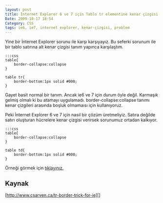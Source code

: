 ```yaml
---
layout: post
title: İnternet Explorer 6 ve 7 için Tablo tr elementine kenar çizgisi atamak
Date: 2009-10-17 18:54
Category: CSS
tags: ie6, ie7, internet explorer, kenar-çizgisi, problem
---
```


Yine bir İnternet Explorer sorunu ile karşı karşıyayız. Bu seferki
sorunum ile bir tablo satırına alt kenar çizgisi tanım yapınca
karşılaştım. 

	:::css
	table{
		border-collapse:collapse
	}

	table tr{
		border-bottom:1px solid #000;
	}

Gayet basit normal bir tanım. Ancak ie6 ve 7 için durum öyle değil.
Karmaşık gelmiş olmalı ki bu atamayı uygulamadı.
border-collapse:collapse tanımı kenar çizgileri arasında boşluk
olmamaısı için kullanıyoruz.

Peki İnternet Explorer 6 ve 7 için nasıl bir çözüm üretmeliyiz. Satıra
değilde satırı oluşturan hücrelere kenar çizgisi verirsek sorunumuz
ortadan kalkıyor.

	:::css
	table{
		border-collapse:collapse
	}

	table td{
		border-bottom:1px solid #000;
	}

Örneği görmek için [tıklayınız.][]

## Kaynak

[http://www.csarven.ca/tr-border-trick-for-ie][]

  [tıklayınız.]: /dokumanlar/tablo_satiri_kenar.html
  [http://www.csarven.ca/tr-border-trick-for-ie]: http://www.csarven.ca/tr-border-trick-for-ie
    "http://www.csarven.ca/tr-border-trick-for-ie"
